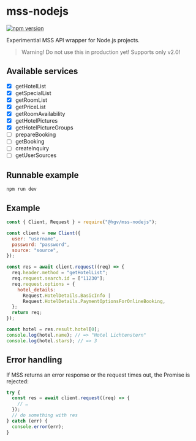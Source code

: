 # mss-nodejs

[![npm version](https://img.shields.io/npm/v/@hgv/mss-nodejs.svg?style=flat)](https://www.npmjs.com/package/@hgv/mss-nodejs)

Experimential MSS API wrapper for Node.js projects.

> Warning! Do not use this in production yet!
> Supports only v2.0!

## Available services

- [x] getHotelList
- [x] getSpecialList
- [x] getRoomList
- [x] getPriceList
- [x] getRoomAvailability
- [x] getHotelPictures
- [x] getHotelPictureGroups
- [ ] prepareBooking
- [ ] getBooking
- [ ] createInquiry
- [ ] getUserSources

## Runnable example

`npm run dev`

## Example

```js
const { Client, Request } = require("@hgv/mss-nodejs");

const client = new Client({
  user: "username",
  password: "password",
  source: "source",
});

const res = await client.request((req) => {
  req.header.method = "getHotelList";
  req.request.search.id = ["11230"];
  req.request.options = {
    hotel_details:
      Request.HotelDetails.BasicInfo |
      Request.HotelDetails.PaymentOptionsForOnlineBooking,
  };
  return req;
});

const hotel = res.result.hotel[0];
console.log(hotel.name); // => "Hotel Lichtenstern"
console.log(hotel.stars); // => 3
```

## Error handling

If MSS returns an error response or the request times out, the Promise is rejected:

```js
try {
  const res = await client.request((req) => {
    // …
  });
  // do something with res
} catch (err) {
  console.error(err);
}
```
